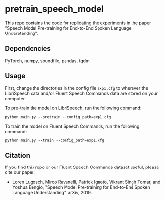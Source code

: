 # pretrain_speech_model
This repo contains the code for replicating the experiments in the paper "Speech Model Pre-training for End-to-End Spoken Language Understanding".

## Dependencies
PyTorch, numpy, soundfile, pandas, tqdm

## Usage
First, change the directories in the config file ```exp1.cfg``` to wherever the LibriSpeech data and/or Fluent Speech Commands data are stored on your computer.

To pre-train the model on LibriSpeech, run the following command:
```
python main.py --pretrain --config_path=exp1.cfg
```

To train the model on Fluent Speech Commands, run the following command:
```
python main.py --train --config_path=exp1.cfg
```

## Citation
If you find this repo or our Fluent Speech Commands dataset useful, please cite our paper:

- Loren Lugosch, Mirco Ravanelli, Patrick Ignoto, Vikrant Singh Tomar, and Yoshua Bengio, "Speech Model Pre-training for End-to-End Spoken Language Understanding", arXiv, 2019.
